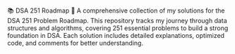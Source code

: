 📚 DSA 251 Roadmap 🚀
A comprehensive collection of my solutions for the DSA 251 Problem Roadmap. This repository tracks my journey through data structures and algorithms, covering 251 essential problems to build a strong foundation in DSA. Each solution includes detailed explanations, optimized code, and comments for better understanding.
